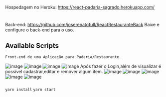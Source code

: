 Hospedagem no Heroku: https://react-padaria-sagrado.herokuapp.com/
#
Back-end: https://github.com/joserenatofull/ReactRestauranteBack
Baixe e configure o back-end para o uso.
## Available Scripts

`Front-end de uma Aplicação para Padaria/Restaurante.`

![image](https://user-images.githubusercontent.com/78097492/135900616-88780f35-ad2b-4924-834c-c354c5bd9dac.png)
![image](https://user-images.githubusercontent.com/78097492/135899784-949dbc3a-ecc8-4677-958c-810fffe9e4f4.png)
![image](https://user-images.githubusercontent.com/78097492/135899861-557a7733-ddde-4de0-894e-cd5d3fbecbd0.png)
![image](https://user-images.githubusercontent.com/78097492/135899928-b1275a8a-0d91-4ad6-bf99-c3d021601402.png)
Após fazer o Login,além de visualizar é possível cadastrar,editar e remover algum item.
![image](https://user-images.githubusercontent.com/78097492/135899943-393cc6d3-fa37-4f26-9588-c94bc50c503e.png)
![image](https://user-images.githubusercontent.com/78097492/135899985-1a3f238b-227d-437b-b54b-d0218b4354ed.png)
![image](https://user-images.githubusercontent.com/78097492/135900000-494be124-f452-4e55-9d0c-ee9471be2fe8.png)
![image](https://user-images.githubusercontent.com/78097492/135900058-f63ca6e1-dfb1-4d06-9446-d066010edc3d.png)
![image](https://user-images.githubusercontent.com/78097492/135900138-5a29bd18-1766-4abf-80d3-34241b6dbd66.png)


### 
`yarn install`
`yarn start`


